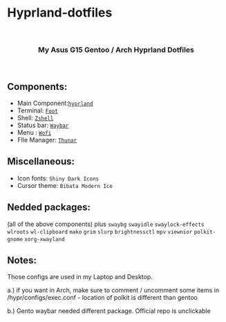 # Hyprland-dotfiles

<br>
<h3 align = "center">My Asus G15 Gentoo / Arch Hyprland Dotfiles</h3>
<br>

<img src="https://github.com/JaKooLit/Asus-G15-2021-hyprland-dots/blob/main/preview.png" alt="">

## Components:

- Main Component:[`hyprland`](https://github.com/hyprwm/Hyprland)
- Terminal: [`Foot`](https://github.com/r-c-f/foot)
- Shell: [`Zshell`](https://www.zsh.org/)
- Status bar: [`Waybar`](https://github.com/Alexays/Waybar)
- Menu : [`Wofi`](https://hg.sr.ht/~scoopta/wofi)
- FIle Manager: [`Thunar`](https://docs.xfce.org/xfce/thunar/start)

## Miscellaneous:

- Icon fonts: `Shiny Dark Icons`
- Cursor theme: `Bibata Modern Ice`

## Nedded packages:

(all of the above components) plus `swaybg` `swayidle` `swaylock-effects` `wlroots` `wl-clipboard` `mako` `grim` `slurp` `brightnessctl`  `mpv` `viewnior`  `polkit-gnome` `xorg-xwayland`

## Notes: 

Those configs are used in my Laptop and Desktop. 

a.) if you want in Arch, make sure to comment / uncomment some items in /hypr/configs/exec.conf - location of polkit is different than gentoo

b.) Gento waybar needed different package. Official repo is unclickable
